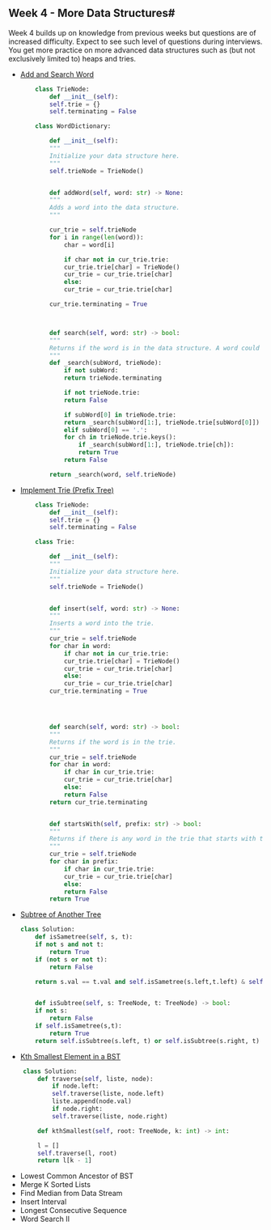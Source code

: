 ## Week 4 - More Data Structures#

<p>Week 4 builds up on knowledge from previous weeks but questions are of increased difficulty. Expect to see such level of questions during interviews. You get more practice on more advanced data structures such as (but not exclusively limited to) heaps and tries.
</p>

- [Add and Search Word](https://leetcode.com/problems/add-and-search-word-data-structure-design/discuss/714044/Fast-Short-Python-Trie-Solution-explained)
	
	```python
		class TrieNode:
		    def __init__(self):
			self.trie = {}
			self.terminating = False

		class WordDictionary:

		    def __init__(self):
			"""
			Initialize your data structure here.
			"""
			self.trieNode = TrieNode()


		    def addWord(self, word: str) -> None:
			"""
			Adds a word into the data structure.
			"""

			cur_trie = self.trieNode
			for i in range(len(word)):
			    char = word[i]

			    if char not in cur_trie.trie:
				cur_trie.trie[char] = TrieNode()
				cur_trie = cur_trie.trie[char]
			    else:
				cur_trie = cur_trie.trie[char]

			cur_trie.terminating = True



		    def search(self, word: str) -> bool:
			"""
			Returns if the word is in the data structure. A word could contain the dot character '.' to represent any one letter.
			"""    
			def _search(subWord, trieNode):
			    if not subWord:
				return trieNode.terminating 

			    if not trieNode.trie:
				return False

			    if subWord[0] in trieNode.trie:
				return _search(subWord[1:], trieNode.trie[subWord[0]])
			    elif subWord[0] == '.':
				for ch in trieNode.trie.keys():
				    if _search(subWord[1:], trieNode.trie[ch]):
					return True
			    return False

			return _search(word, self.trieNode)
	```
- [Implement Trie (Prefix Tree)](https://leetcode.com/problems/implement-trie-prefix-tree/)

	```python
		class TrieNode:
		    def __init__(self):
			self.trie = {}
			self.terminating = False

		class Trie:

		    def __init__(self):
			"""
			Initialize your data structure here.
			"""
			self.trieNode = TrieNode()


		    def insert(self, word: str) -> None:
			"""
			Inserts a word into the trie.
			"""
			cur_trie = self.trieNode
			for char in word:
			    if char not in cur_trie.trie:
				cur_trie.trie[char] = TrieNode()
				cur_trie = cur_trie.trie[char]
			    else:
				cur_trie = cur_trie.trie[char]
			cur_trie.terminating = True




		    def search(self, word: str) -> bool:
			"""
			Returns if the word is in the trie.
			"""
			cur_trie = self.trieNode
			for char in word:
			    if char in cur_trie.trie:
				cur_trie = cur_trie.trie[char]
			    else:
				return False
			return cur_trie.terminating 


		    def startsWith(self, prefix: str) -> bool:
			"""
			Returns if there is any word in the trie that starts with the given prefix.
			"""
			cur_trie = self.trieNode
			for char in prefix:
			    if char in cur_trie.trie:
				cur_trie = cur_trie.trie[char]
			    else:
				return False
			return True
	```
- [Subtree of Another Tree](https://leetcode.com/problems/subtree-of-another-tree/submissions/)

	```python
	class Solution:
	    def isSametree(self, s, t):
		if not s and not t:
		    return True
		if (not s or not t):
		    return False

		return s.val == t.val and self.isSametree(s.left,t.left) & self.isSametree(s.right,t.right)


	    def isSubtree(self, s: TreeNode, t: TreeNode) -> bool:
		if not s:
		    return False
		if self.isSametree(s,t):
		    return True
		return self.isSubtree(s.left, t) or self.isSubtree(s.right, t) 
	```

- [Kth Smallest Element in a BST](https://leetcode.com/problems/kth-smallest-element-in-a-bst/submissions/)

```python
	class Solution:
	    def traverse(self, liste, node):
		    if node.left:
			self.traverse(liste, node.left)
		    liste.append(node.val)
		    if node.right:
			self.traverse(liste, node.right)

	    def kthSmallest(self, root: TreeNode, k: int) -> int:

		l = []
		self.traverse(l, root)
		return l[k - 1]
```
- Lowest Common Ancestor of BST
- Merge K Sorted Lists
- Find Median from Data Stream
- Insert Interval
- Longest Consecutive Sequence
- Word Search II
